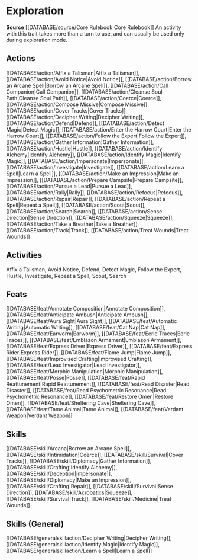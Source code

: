 ﻿---
id: '66'
name: Exploration
rarity: Common
rus_type_level: null
source: '[[DATABASE/source/Core Rulebook|Core Rulebook]]'
trait:
- Exploration
type: Trait

---
# Exploration

**Source** [[DATABASE/source/Core Rulebook|Core Rulebook]] 
An activity with this trait takes more than a turn to use, and can usually be used only during exploration mode.

## Actions

[[DATABASE/action/Affix a Talisman|Affix a Talisman]], [[DATABASE/action/Avoid Notice|Avoid Notice]], [[DATABASE/action/Borrow an Arcane Spell|Borrow an Arcane Spell]], [[DATABASE/action/Call Companion|Call Companion]], [[DATABASE/action/Cleanse Soul Path|Cleanse Soul Path]], [[DATABASE/action/Coerce|Coerce]], [[DATABASE/action/Compose Missive|Compose Missive]], [[DATABASE/action/Cover Tracks|Cover Tracks]], [[DATABASE/action/Decipher Writing|Decipher Writing]], [[DATABASE/action/Defend|Defend]], [[DATABASE/action/Detect Magic|Detect Magic]], [[DATABASE/action/Enter the Harrow Court|Enter the Harrow Court]], [[DATABASE/action/Follow the Expert|Follow the Expert]], [[DATABASE/action/Gather Information|Gather Information]], [[DATABASE/action/Hustle|Hustle]], [[DATABASE/action/Identify Alchemy|Identify Alchemy]], [[DATABASE/action/Identify Magic|Identify Magic]], [[DATABASE/action/Impersonate|Impersonate]], [[DATABASE/action/Investigate|Investigate]], [[DATABASE/action/Learn a Spell|Learn a Spell]], [[DATABASE/action/Make an Impression|Make an Impression]], [[DATABASE/action/Prepare Campsite|Prepare Campsite]], [[DATABASE/action/Pursue a Lead|Pursue a Lead]], [[DATABASE/action/Rally|Rally]], [[DATABASE/action/Refocus|Refocus]], [[DATABASE/action/Repair|Repair]], [[DATABASE/action/Repeat a Spell|Repeat a Spell]], [[DATABASE/action/Scout|Scout]], [[DATABASE/action/Search|Search]], [[DATABASE/action/Sense Direction|Sense Direction]], [[DATABASE/action/Squeeze|Squeeze]], [[DATABASE/action/Take a Breather|Take a Breather]], [[DATABASE/action/Track|Track]], [[DATABASE/action/Treat Wounds|Treat Wounds]]

## Activities

Affix a Talisman, Avoid Notice, Defend, Detect Magic, Follow the Expert, Hustle, Investigate, Repeat a Spell, Scout, Search

## Feats

[[DATABASE/feat/Annotate Composition|Annotate Composition]], [[DATABASE/feat/Anticipate Ambush|Anticipate Ambush]], [[DATABASE/feat/Aura Sight|Aura Sight]], [[DATABASE/feat/Automatic Writing|Automatic Writing]], [[DATABASE/feat/Cat Nap|Cat Nap]], [[DATABASE/feat/Earworm|Earworm]], [[DATABASE/feat/Eerie Traces|Eerie Traces]], [[DATABASE/feat/Emblazon Armament|Emblazon Armament]], [[DATABASE/feat/Express Driver|Express Driver]], [[DATABASE/feat/Express Rider|Express Rider]], [[DATABASE/feat/Flame Jump|Flame Jump]], [[DATABASE/feat/Improvised Crafting|Improvised Crafting]], [[DATABASE/feat/Lead Investigator|Lead Investigator]], [[DATABASE/feat/Morphic Manipulation|Morphic Manipulation]], [[DATABASE/feat/Posse|Posse]], [[DATABASE/feat/Rapid Reattunement|Rapid Reattunement]], [[DATABASE/feat/Read Disaster|Read Disaster]], [[DATABASE/feat/Read Psychometric Resonance|Read Psychometric Resonance]], [[DATABASE/feat/Restore Omen|Restore Omen]], [[DATABASE/feat/Sheltering Cave|Sheltering Cave]], [[DATABASE/feat/Tame Animal|Tame Animal]], [[DATABASE/feat/Verdant Weapon|Verdant Weapon]]

## Skills

[[DATABASE/skill/Arcana|Borrow an Arcane Spell]], [[DATABASE/skill/Intimidation|Coerce]], [[DATABASE/skill/Survival|Cover Tracks]], [[DATABASE/skill/Diplomacy|Gather Information]], [[DATABASE/skill/Crafting|Identify Alchemy]], [[DATABASE/skill/Deception|Impersonate]], [[DATABASE/skill/Diplomacy|Make an Impression]], [[DATABASE/skill/Crafting|Repair]], [[DATABASE/skill/Survival|Sense Direction]], [[DATABASE/skill/Acrobatics|Squeeze]], [[DATABASE/skill/Survival|Track]], [[DATABASE/skill/Medicine|Treat Wounds]]

## Skills (General)

[[DATABASE/generalskillaction/Decipher Writing|Decipher Writing]], [[DATABASE/generalskillaction/Identify Magic|Identify Magic]], [[DATABASE/generalskillaction/Learn a Spell|Learn a Spell]]